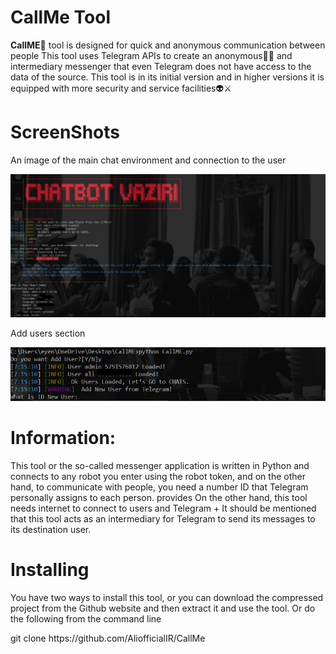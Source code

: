 # CallMe Tool
<p><b>CallME🦂</b> tool is designed for quick and anonymous communication between people
This tool uses Telegram APIs to create an anonymous👨‍💻 and intermediary messenger that even Telegram does not have access to the data of the source.
This tool is in its initial version and in higher versions it is equipped with more security and service facilities👽⚔</p>
<h1>ScreenShots</h1>
<p>An image of the main chat environment and connection to the user</p>
<img src="https://raw.githubusercontent.com/AliofficialIR/CallMe/refs/heads/main/images/main.png">
<p>Add users section</p>
<img src="https://raw.githubusercontent.com/AliofficialIR/CallMe/refs/heads/main/images/add_user.png">
<h1>Information:</h1>
<p>This tool or the so-called messenger application is written in Python and connects to any robot you enter using the robot token, and on the other hand, to communicate with people, you need a number ID that Telegram personally assigns to each person. provides
On the other hand, this tool needs internet to connect to users and Telegram
+ It should be mentioned that this tool acts as an intermediary for Telegram to send its messages to its destination user.</p>

<h1>Installing</h1>
<p>You have two ways to install this tool, or you can download the compressed project from the Github website and then extract it and use the tool.
Or do the following from the command line</p>
    git clone https://github.com/AliofficialIR/CallMe
